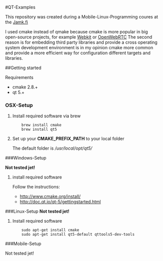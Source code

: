 #QT-Examples

This repository was created during a Mobile-Linux-Programming coures at the [Jamk.fi](http://Jamk.fi/) 

I used cmake instead of qmake because cmake is more popular in big open-source projects, for example [Webkit](https://github.com/WebKit/webkit) or [OpenWebRTC](https://github.com/EricssonResearch/openwebrtc)
The second reason is for embedding third party libraries and provide a cross operating system development environment is in my opinion cmake more common and provide a more efficient way for configuration different targets and libraries. 


##Getting started 

Requirements
* cmake 2.8.+
* qt 5.+

### OSX-Setup 

1. Install required software via brew 

    ```
        brew install cmake
        brew install qt5
    
    ```

2. Set up your **CMAKE_PREFIX_PATH** to your local folder 

    The default folder is */usr/local/opt/qt5/*
    
    
###Windows-Setup

**Not tested jet!**

1. install required software 

    Follow the instructions: 
    * http://www.cmake.org/install/
    * http://doc.qt.io/qt-5/gettingstarted.html
    

###Linux-Setup
**Not tested jet!**

1. Install required software
    ```
        sudo apt-get install cmake
        sudo apt-get install qt5-default qttools5-dev-tools
    
    ```
    
###Mobile-Setup 

Not tested jet! 
